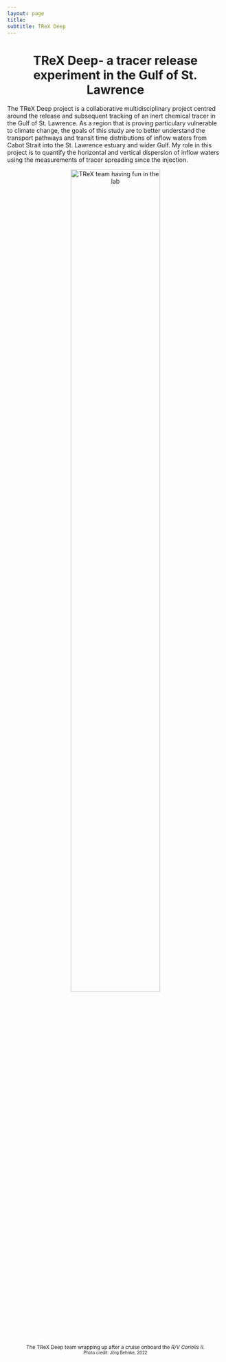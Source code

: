 ```yaml
---
layout: page
title: 
subtitle: TReX Deep
---
```


<!-- Google tag (gtag.js) -->
<script async src="https://www.googletagmanager.com/gtag/js?id=G-XFFDFDXETF"></script>
<script>
  window.dataLayer = window.dataLayer || [];
  function gtag(){dataLayer.push(arguments);}
  gtag('js', new Date());

  gtag('config', 'G-XFFDFDXETF');
</script>

<style>
h1 {text-align: center;}
h3 {text-align: justify;}
figure {text-align: center;}
</style>


<h1>TReX Deep- a tracer release experiment in the Gulf of St. Lawrence</h1>

<!--
 <figure>
  <img src="/assets/img/hull_finalPAPER.jpg" alt="Neutrally buoyant Swish floats"  style="width:100%">
  <figcaption><small>Neutrally buoyant "Swish float" picture and schematic. <small>Stevens and Pawlowicz, 2023 (in review)</small></small></figcaption>
</figure>
-->


<p>
   The TReX Deep project is a collaborative multidisciplinary project centred around the release and subsequent tracking of an inert chemical tracer in the Gulf of St. Lawrence. As a region that is proving particulary vulnerable to climate change, the goals of this study are to better understand the transport pathways and transit time distributions of inflow waters from Cabot Strait into the St. Lawrence estuary and wider Gulf. My role in this project is to quantify the horizontal and vertical dispersion of inflow waters using the measurements of tracer spreading since the injection.
</p>


 <figure>
  <img src="/assets/img/trexteam.jpg" alt="TReX team having fun in the lab"  style="width:70%">
  <figcaption><small>The TReX Deep team wrapping up after a cruise onboard the <i>R/V Coriolis II. </i> <small>Photo credit: Jörg Behnke, 2022</small></small></figcaption>
</figure>
